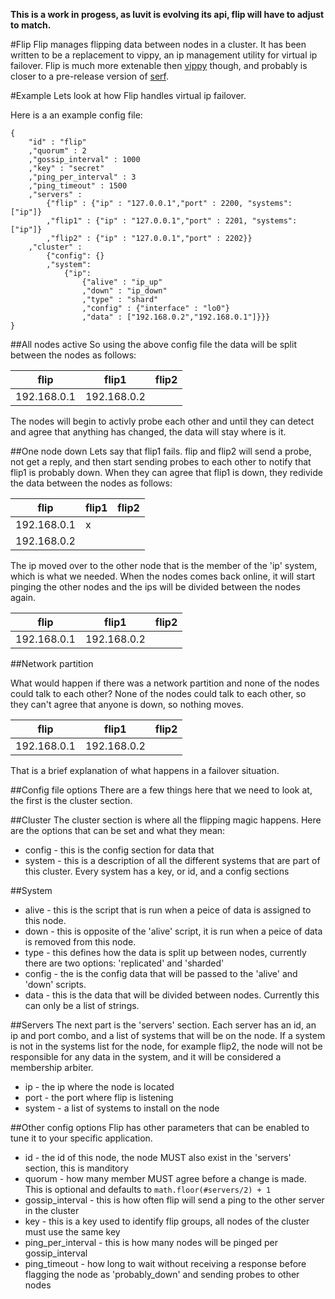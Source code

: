 **This is a work in progess, as luvit is evolving its api, flip will have to adjust to match.**

#Flip
Flip manages flipping data between nodes in a cluster. It has been written to be a replacement to vippy, an ip management utility for virtual ip failover. Flip is much more extenable then [vippy](https://github.com/postwait/vippy) though, and probably is closer to a pre-release version of [serf](https://github.com/hashicorp/serf).

#Example
Lets look at how Flip handles virtual ip failover.

Here is a an example config file:
```
{
	"id" : "flip"
	,"quorum" : 2
	,"gossip_interval" : 1000
	,"key" : "secret"
	,"ping_per_interval" : 3
	,"ping_timeout" : 1500
	,"servers" : 
		{"flip" : {"ip" : "127.0.0.1","port" : 2200, "systems": ["ip"]}
		,"flip1" : {"ip" : "127.0.0.1","port" : 2201, "systems": ["ip"]}
		,"flip2" : {"ip" : "127.0.0.1","port" : 2202}}
	,"cluster" : 
		{"config": {}
		,"system":
			{"ip":
				{"alive" : "ip_up"
				,"down" : "ip_down"
				,"type" : "shard"
				,"config" : {"interface" : "lo0"}
				,"data" : ["192.168.0.2","192.168.0.1"]}}}
}
```

##All nodes active
So using the above config file the data will be split between the nodes as follows:

**flip** | **flip1** | **flip2**
--- | --- | ---
192.168.0.1 | 192.168.0.2 |

The nodes will begin to activly probe each other and until they can detect and agree that anything has changed, the data will stay where is it.

##One node down
Lets say that flip1 fails. flip and flip2 will send a probe, not get a reply, and then start sending probes to each other to notify that flip1 is probably down. When they can agree that flip1 is down, they redivide the data between the nodes as follows:

**flip** | **flip1** | **flip2**
--- | --- | ---
192.168.0.1 | x |
192.168.0.2 | |

The ip moved over to the other node that is the member of the 'ip' system, which is what we needed. When the nodes comes back online, it will start pinging the other nodes and the ips will be divided between the nodes again.

**flip** | **flip1** | **flip2**
--- | --- | ---
192.168.0.1 | 192.168.0.2 |

##Network partition

What would happen if there was a network partition and none of the nodes could talk to each other? None of the nodes could talk to each other, so they can't agree that anyone is down, so nothing moves.

**flip** | **flip1** | **flip2**
--- | --- | ---
192.168.0.1 | 192.168.0.2 |

That is a brief explanation of what happens in a failover situation.

##Config file options
There are a few things here that we need to look at, the first is the cluster section.

##Cluster
The cluster section is where all the flipping magic happens. Here are the options that can be set and what they mean:

- config - this is the config section for data that 
- system -  this is a description of all the different systems that are part of this cluster. Every system has a key, or id, and a config sections

##System

- alive - this is the script that is run when a peice of data is assigned to this node.
- down - this is opposite of the 'alive' script, it is run when a peice of data is removed from this node.
- type - this defines how the data is split up between nodes, currently there are two options: 'replicated' and 'sharded'
- config - the is the config data that will be passed to the 'alive' and 'down' scripts.
- data - this is the data that will be divided between nodes. Currently this can only be a list of strings.

##Servers
The next part is the 'servers' section. Each server has an id, an ip and port combo, and a list of systems that will be on the node. If a system is not in the systems list for the node, for example flip2, the node will not be responsible for any data in the system, and it will be considered a membership arbiter.

- ip - the ip where the node is located
- port - the port where flip is listening 
- system - a list of systems to install on the node

##Other config options
Flip has other parameters that can be enabled to tune it to your specific application.

- id - the id of this node, the node MUST also exist in the 'servers' section, this is manditory
- quorum - how many member MUST agree before a change is made. This is optional and defaults to `math.floor(#servers/2) + 1`
- gossip_interval - this is how often flip will send a ping to the other server in the cluster
- key - this is a key used to identify flip groups, all nodes of the cluster must use the same key
- ping_per_interval - this is how many nodes will be pinged per gossip_interval
- ping_timeout - how long to wait without receiving a response before flagging the node as 'probably_down' and sending probes to other nodes


